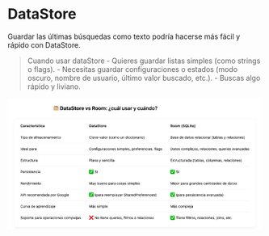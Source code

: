 
# DataStore

Guardar las últimas búsquedas como texto podría hacerse más fácil y rápido con DataStore.

> Cuando usar dataStore
    - Quieres guardar listas simples (como strings o flags).
    - Necesitas guardar configuraciones o estados (modo oscuro, nombre de usuario, último valor buscado, etc.).
    - Buscas algo rápido y liviano.


![img.png](img.png)
